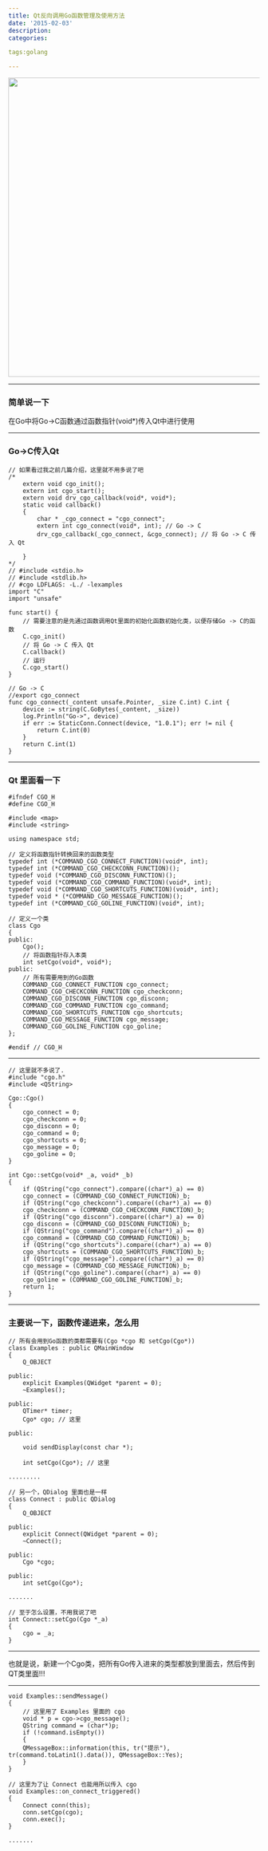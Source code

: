 ```yaml
---
title: Qt反向调用Go函数管理及使用方法
date: '2015-02-03'
description:
categories:

tags:golang

---
```


<img src="{{urls.media}}/Qt反向调用Go函数管理及使用方法/1.png" alt="" width="600">

---

### 简单说一下

>

在Go中将Go->C函数通过函数指针(void*)传入Qt中进行使用

---

### Go->C传入Qt

>

	// 如果看过我之前几篇介绍，这里就不用多说了吧
	/*
		extern void cgo_init();
		extern int cgo_start();
		extern void drv_cgo_callback(void*, void*);
		static void callback()
		{   
			char * _cgo_connect = "cgo_connect";
			extern int cgo_connect(void*, int); // Go -> C
			drv_cgo_callback(_cgo_connect, &cgo_connect); // 将 Go -> C 传入 Qt

		}
	*/
	// #include <stdio.h>
	// #include <stdlib.h>
	// #cgo LDFLAGS: -L./ -lexamples
	import "C"
	import "unsafe"

	func start() {
		// 需要注意的是先通过函数调用Qt里面的初始化函数初始化类，以便存储Go -> C的函数
		C.cgo_init()
		// 将 Go -> C 传入 Qt
		C.callback()	
		// 运行
		C.cgo_start()
	}

	// Go -> C
	//export cgo_connect 
	func cgo_connect(_content unsafe.Pointer, _size C.int) C.int {
		device := string(C.GoBytes(_content, _size))
		log.Println("Go->", device)
		if err := StaticConn.Connect(device, "1.0.1"); err != nil {
			return C.int(0)
		}
		return C.int(1)
	}

---

### Qt 里面看一下

>

	#ifndef CGO_H
	#define CGO_H

	#include <map>
	#include <string>

	using namespace std;

	// 定义将函数指针转换回来的函数类型
	typedef int (*COMMAND_CGO_CONNECT_FUNCTION)(void*, int);
	typedef int (*COMMAND_CGO_CHECKCONN_FUNCTION)();
	typedef void (*COMMAND_CGO_DISCONN_FUNCTION)();
	typedef void (*COMMAND_CGO_COMMAND_FUNCTION)(void*, int);
	typedef void (*COMMAND_CGO_SHORTCUTS_FUNCTION)(void*, int);
	typedef void * (*COMMAND_CGO_MESSAGE_FUNCTION)();
	typedef int (*COMMAND_CGO_GOLINE_FUNCTION)(void*, int);

	// 定义一个类
	class Cgo
	{
	public:
	    Cgo();
	    // 将函数指针存入本类
	    int setCgo(void*, void*);
	public:
	    // 所有需要用到的Go函数
	    COMMAND_CGO_CONNECT_FUNCTION cgo_connect;
	    COMMAND_CGO_CHECKCONN_FUNCTION cgo_checkconn;
	    COMMAND_CGO_DISCONN_FUNCTION cgo_disconn;
	    COMMAND_CGO_COMMAND_FUNCTION cgo_command;
	    COMMAND_CGO_SHORTCUTS_FUNCTION cgo_shortcuts;
	    COMMAND_CGO_MESSAGE_FUNCTION cgo_message;
	    COMMAND_CGO_GOLINE_FUNCTION cgo_goline;
	};

	#endif // CGO_H

---

	// 这里就不多说了.
	#include "cgo.h"
	#include <QString>

	Cgo::Cgo()
	{
	    cgo_connect = 0;
	    cgo_checkconn = 0;
	    cgo_disconn = 0;
	    cgo_command = 0;
	    cgo_shortcuts = 0;
	    cgo_message = 0;
	    cgo_goline = 0;
	}

	int Cgo::setCgo(void* _a, void* _b)
	{
	    if (QString("cgo_connect").compare((char*)_a) == 0)
		cgo_connect = (COMMAND_CGO_CONNECT_FUNCTION)_b;
	    if (QString("cgo_checkconn").compare((char*)_a) == 0)
		cgo_checkconn = (COMMAND_CGO_CHECKCONN_FUNCTION)_b;
	    if (QString("cgo_disconn").compare((char*)_a) == 0)
		cgo_disconn = (COMMAND_CGO_DISCONN_FUNCTION)_b;
	    if (QString("cgo_command").compare((char*)_a) == 0)
		cgo_command = (COMMAND_CGO_COMMAND_FUNCTION)_b;
	    if (QString("cgo_shortcuts").compare((char*)_a) == 0)
		cgo_shortcuts = (COMMAND_CGO_SHORTCUTS_FUNCTION)_b;
	    if (QString("cgo_message").compare((char*)_a) == 0)
		cgo_message = (COMMAND_CGO_MESSAGE_FUNCTION)_b;
	    if (QString("cgo_goline").compare((char*)_a) == 0)
		cgo_goline = (COMMAND_CGO_GOLINE_FUNCTION)_b;
	    return 1;
	}


---

### 主要说一下，函数传递进来，怎么用

>

	// 所有会用到Go函数的类都需要有(Cgo *cgo 和 setCgo(Cgo*))
	class Examples : public QMainWindow
	{
	    Q_OBJECT

	public:
	    explicit Examples(QWidget *parent = 0);
	    ~Examples();

	public:
	    QTimer* timer;
	    Cgo* cgo; // 这里

	public:

	    void sendDisplay(const char *);

	    int setCgo(Cgo*); // 这里

	.........

	// 另一个，QDialog 里面也是一样
	class Connect : public QDialog
	{
	    Q_OBJECT

	public:
	    explicit Connect(QWidget *parent = 0);
	    ~Connect();

	public:
	    Cgo *cgo;

	public:
	    int setCgo(Cgo*);

	.......

	// 至于怎么设置，不用我说了吧
	int Connect::setCgo(Cgo *_a)
	{
	    cgo = _a;
	}

---

也就是说，新建一个Cgo类，把所有Go传入进来的类型都放到里面去，然后传到QT类里面!!!

---

	void Examples::sendMessage()
	{
	    // 这里用了 Examples 里面的 cgo
	    void * p = cgo->cgo_message();
	    QString command = (char*)p;
	    if (!command.isEmpty())
	    {
		QMessageBox::information(this, tr("提示"), tr(command.toLatin1().data()), QMessageBox::Yes);
	    }
	}

	// 这里为了让 Connect 也能用所以传入 cgo
	void Examples::on_connect_triggered()
	{
	    Connect conn(this);
	    conn.setCgo(cgo);
	    conn.exec();
	}

	.......
